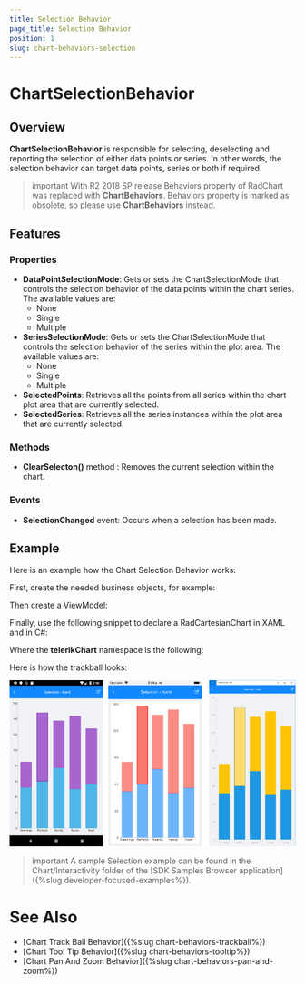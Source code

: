 ```yaml
---
title: Selection Behavior
page_title: Selection Behavior
position: 1
slug: chart-behaviors-selection
---
```


# ChartSelectionBehavior

## Overview

**ChartSelectionBehavior** is responsible for selecting, deselecting and reporting the selection of either data points or series. In other words, the selection behavior can target data points, series or both if required.

>important With R2 2018 SP release Behaviors property of RadChart was replaced with **ChartBehaviors**. Behaviors property is marked as obsolete, so please use **ChartBehaviors** instead.

## Features

### Properties

- **DataPointSelectionMode**: Gets or sets the ChartSelectionMode that controls the selection behavior of the data points within the chart series. The available values are:
	-  None
	-  Single
	-  Multiple
- **SeriesSelectionMode**: Gets or sets the ChartSelectionMode that controls the selection behavior of the series within the plot area. The available values are:
	-  None
	-  Single
	-  Multiple
- **SelectedPoints**: Retrieves all the points from all series within the chart plot area that are currently selected.
- **SelectedSeries**: Retrieves all the series instances within the plot area that are currently selected.

### Methods

- **ClearSelecton()** method : Removes the current selection within the chart.

### Events

- **SelectionChanged** event: Occurs when a selection has been made.

## Example

Here is an example how the Chart Selection Behavior works:

First, create the needed business objects, for example:

<snippet id='categorical-data-model'/>

Then create a ViewModel:

<snippet id='chart-selection-behavior-view-model'/>

Finally, use the following snippet to declare a RadCartesianChart in XAML and in C#:

<snippet id='chart-interactivity-selectionseries-xaml'/>
<snippet id='chart-interactivity-selectionseries-csharp'/>

Where the **telerikChart** namespace is the following:

<snippet id='xmlns-telerikchart'/>
<snippet id='ns-telerikchart'/>

Here is how the trackball looks:

![Selection Behavior](images/chart-behaviors-selection.png)

>important A sample Selection example can be found in the Chart/Interactivity folder of the [SDK Samples Browser application]({%slug developer-focused-examples%}).

# See Also

- [Chart Track Ball Behavior]({%slug chart-behaviors-trackball%})
- [Chart Tool Tip Behavior]({%slug chart-behaviors-tooltip%})
- [Chart Pan And Zoom Behavior]({%slug chart-behaviors-pan-and-zoom%})
